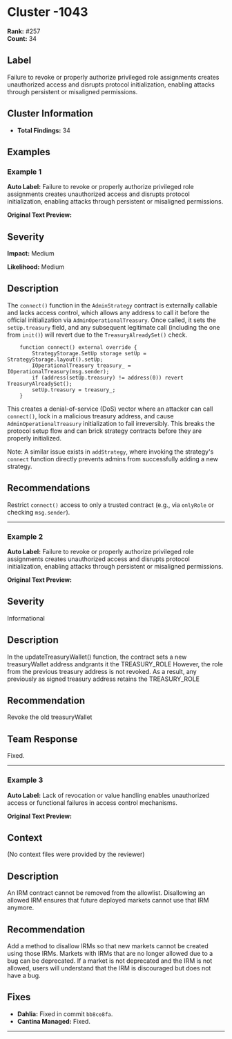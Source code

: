# Cluster -1043

**Rank:** #257  
**Count:** 34  

## Label
Failure to revoke or properly authorize privileged role assignments creates unauthorized access and disrupts protocol initialization, enabling attacks through persistent or misaligned permissions.

## Cluster Information
- **Total Findings:** 34

## Examples

### Example 1

**Auto Label:** Failure to revoke or properly authorize privileged role assignments creates unauthorized access and disrupts protocol initialization, enabling attacks through persistent or misaligned permissions.  

**Original Text Preview:**

## Severity

**Impact:** Medium

**Likelihood:** Medium

## Description

The `connect()` function in the `AdminStrategy` contract is externally callable and lacks access control, which allows any address to call it before the official initialization via `AdminOperationalTreasury`. Once called, it sets the `setUp.treasury` field, and any subsequent legitimate call (including the one from `init()`) will revert due to the `TreasuryAlreadySet()` check.

```solidity
    function connect() external override {
        StrategyStorage.SetUp storage setUp = StrategyStorage.layout().setUp;
        IOperationalTreasury treasury_ = IOperationalTreasury(msg.sender);
        if (address(setUp.treasury) != address(0)) revert TreasuryAlreadySet();
        setUp.treasury = treasury_;
    }
```

This creates a denial-of-service (DoS) vector where an attacker can call `connect()`, lock in a malicious treasury address, and cause `AdminOperationalTreasury` initialization to fail irreversibly. This breaks the protocol setup flow and can brick strategy contracts before they are properly initialized.

Note:
A similar issue exists in `addStrategy`, where invoking the strategy's `connect` function directly prevents admins from successfully adding a new strategy.

## Recommendations

Restrict `connect()` access to only a trusted contract (e.g., via `onlyRole` or checking `msg.sender`).

---
### Example 2

**Auto Label:** Failure to revoke or properly authorize privileged role assignments creates unauthorized access and disrupts protocol initialization, enabling attacks through persistent or misaligned permissions.  

**Original Text Preview:**

## Severity

Informational

## Description

In the updateTreasuryWallet() function, the contract sets a new treasuryWallet address
andgrants it the TREASURY_ROLE
However, the role from the previous treasury address is not revoked. As a result, any previously as
signed treasury address retains the TREASURY_ROLE

## Recommendation

Revoke the old treasuryWallet

## Team Response

Fixed.

---
### Example 3

**Auto Label:** Lack of revocation or value handling enables unauthorized access or functional failures in access control mechanisms.  

**Original Text Preview:**

## Context
(No context files were provided by the reviewer)

## Description
An IRM contract cannot be removed from the allowlist. Disallowing an allowed IRM ensures that future deployed markets cannot use that IRM anymore.

## Recommendation
Add a method to disallow IRMs so that new markets cannot be created using those IRMs. Markets with IRMs that are no longer allowed due to a bug can be deprecated. If a market is not deprecated and the IRM is not allowed, users will understand that the IRM is discouraged but does not have a bug.

## Fixes
- **Dahlia:** Fixed in commit `bb8ce8fa`.
- **Cantina Managed:** Fixed.

---
